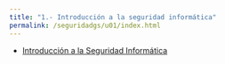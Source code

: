 ```yaml
---
title: "1.- Introducción a la seguridad informática"
permalink: /seguridadgs/u01/index.html
---
```


* [Introducción a la Seguridad Informática](https://docs.google.com/presentation/d/e/2PACX-1vRaEp7Spt2P-ExwK-Pt_Byy0L8TEOLn5fGJ5zspv_87PPsTr8Iw195DcqP9eYCHHHPkLER61CpN6unS/pub?start=false&loop=false&delayms=3000)
